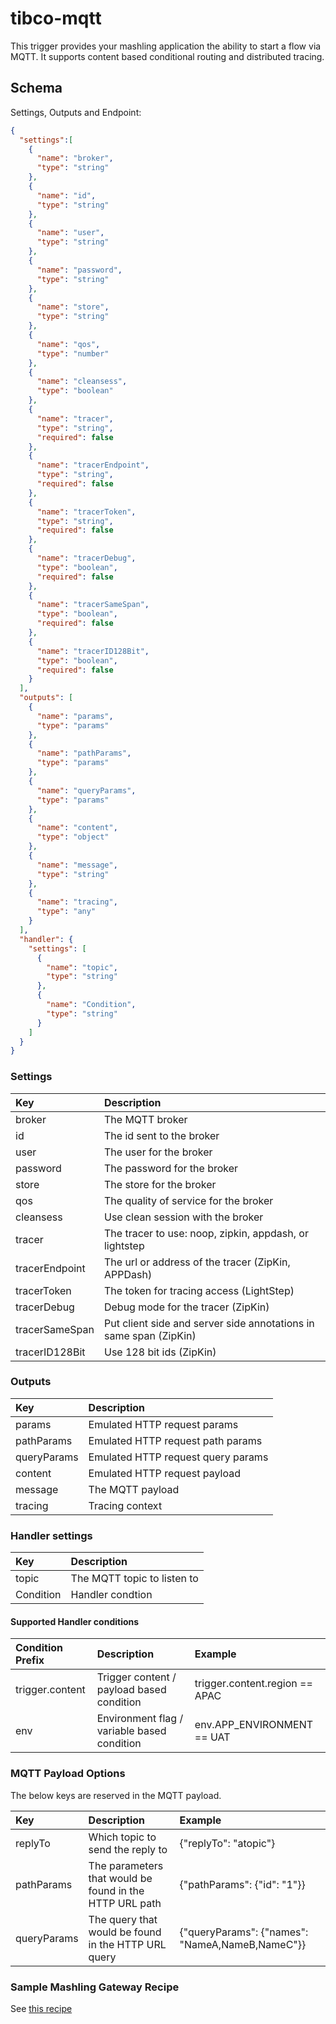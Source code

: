 # tibco-mqtt
This trigger provides your mashling application the ability to start a flow via MQTT.
It supports content based conditional routing and distributed tracing.

## Schema
Settings, Outputs and Endpoint:

```json
{
  "settings":[
    {
      "name": "broker",
      "type": "string"
    },
    {
      "name": "id",
      "type": "string"
    },
    {
      "name": "user",
      "type": "string"
    },
    {
      "name": "password",
      "type": "string"
    },
    {
      "name": "store",
      "type": "string"
    },
    {
      "name": "qos",
      "type": "number"
    },
    {
      "name": "cleansess",
      "type": "boolean"
    },
    {
      "name": "tracer",
      "type": "string",
      "required": false
    },
    {
      "name": "tracerEndpoint",
      "type": "string",
      "required": false
    },
    {
      "name": "tracerToken",
      "type": "string",
      "required": false
    },
    {
      "name": "tracerDebug",
      "type": "boolean",
      "required": false
    },
    {
      "name": "tracerSameSpan",
      "type": "boolean",
      "required": false
    },
    {
      "name": "tracerID128Bit",
      "type": "boolean",
      "required": false
    }
  ],
  "outputs": [
    {
      "name": "params",
      "type": "params"
    },
    {
      "name": "pathParams",
      "type": "params"
    },
    {
      "name": "queryParams",
      "type": "params"
    },
    {
      "name": "content",
      "type": "object"
    },
    {
      "name": "message",
      "type": "string"
    },
    {
      "name": "tracing",
      "type": "any"
    }
  ],
  "handler": {
    "settings": [
      {
        "name": "topic",
        "type": "string"
      },
      {
        "name": "Condition",
        "type": "string"
      }
    ]
  }
}
```

### Settings
| Key    | Description   |
|:-----------|:--------------|
| broker | The MQTT broker |
| id | The id sent to the broker |
| user | The user for the broker |
| password | The password for the broker |
| store | The store for the broker |
| qos | The quality of service for the broker |
| cleansess | Use clean session with the broker |
| tracer | The tracer to use: noop, zipkin, appdash, or lightstep |
| tracerEndpoint | The url or address of the tracer (ZipKin, APPDash)|
| tracerToken | The token for tracing access (LightStep) |
| tracerDebug | Debug mode for the tracer (ZipKin) |
| tracerSameSpan | Put client side and server side annotations in same span (ZipKin) |
| tracerID128Bit | Use 128 bit ids (ZipKin) |

### Outputs
| Key    | Description   |
|:-----------|:--------------|
| params | Emulated HTTP request params |
| pathParams | Emulated HTTP request path params |
| queryParams | Emulated HTTP request query params |
| content | Emulated HTTP request payload |
| message | The MQTT payload |
| tracing | Tracing context |

### Handler settings
| Key    | Description   |
|:-----------|:--------------|
| topic | The MQTT topic to listen to |
| Condition | Handler condtion |

#### Supported Handler conditions

| Condition Prefix | Description | Example |
|:----------|:-----------|:-------|
| trigger.content | Trigger content / payload based condition | trigger.content.region == APAC |
| env | Environment flag / variable based condition | env.APP_ENVIRONMENT == UAT |

### MQTT Payload Options

The below keys are reserved in the MQTT payload.

| Key | Description | Example |
|:----------|:-----------|:-------|
| replyTo | Which topic to send the reply to | {"replyTo": "atopic"} |
| pathParams | The parameters that would be found in the HTTP URL path | {"pathParams": {"id": "1"}} |
| queryParams | The query that would be found in the HTTP URL query | {"queryParams": {"names": "NameA,NameB,NameC"}} |

### Sample Mashling Gateway Recipe

See [this recipe](https://github.com/TIBCOSoftware/mashling-recipes/tree/master/recipes/mqtt-gateway)
